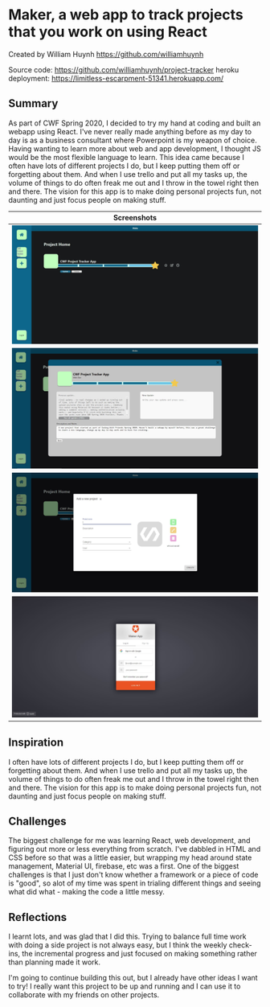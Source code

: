 # Maker, a web app to track projects that you work on using React

Created by William Huynh
https://github.com/williamhuynh

Source code: https://github.com/williamhuynh/project-tracker
heroku deployment: https://limitless-escarpment-51341.herokuapp.com/

## Summary

As part of CWF Spring 2020, I decided to try my hand at coding and built an webapp using React. I've never really made anything before as my day to day is as a business consultant where Powerpoint is my weapon of choice. Having wanting to learn more about web and app development, I thought JS would be the most flexible language to learn. This idea came because I often have lots of different projects I do, but I keep putting them off or forgetting about them. And when I use trello and put all my tasks up, the volume of things to do often freak me out and I throw in the towel right then and there. The vision for this app is to make doing personal projects fun, not daunting and just focus people on making stuff.

|          Screenshots                   |
| -------------------------------------- |
| ![1](./screenshots/homepage.JPG)           |
| ![2](./screenshots/projectmodal.JPG)       |
| ![3](./screenshots/newproject.JPG)         |
| ![4](./screenshots/authentication.JPG)     |


## Inspiration

I often have lots of different projects I do, but I keep putting them off or forgetting about them. And when I use trello and put all my tasks up, the volume of things to do often freak me out and I throw in the towel right then and there. The vision for this app is to make doing personal projects fun, not daunting and just focus people on making stuff.

## Challenges

The biggest challenge for me was learning React, web development, and figuring out more or less everything from scratch. I've dabbled in HTML and CSS before so that was a little easier, but wrapping my head around state management, Material UI, firebase, etc was a first. One of the biggest challenges is that I just don't know whether a framework or a piece of code is "good", so alot of my time was spent in trialing different things and seeing what did what - making the code a little messy.


## Reflections

I learnt lots, and was glad that I did this. Trying to balance full time work with doing a side project is not always easy, but I think the weekly check-ins, the incremental progress and just focused on making something rather than planning made it work.

I'm going to continue building this out, but I already have other ideas I want to try! I really want this project to be up and running and I can use it to collaborate with my friends on other projects.